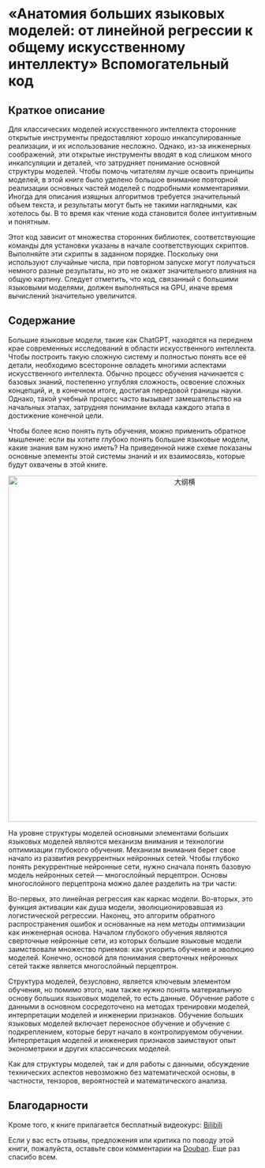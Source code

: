 # «Анатомия больших языковых моделей: от линейной регрессии к общему искусственному интеллекту» Вспомогательный код

## Краткое описание
Для классических моделей искусственного интеллекта сторонние открытые инструменты предоставляют хорошо инкапсулированные реализации, и их использование несложно. Однако, из-за инженерных соображений, эти открытые инструменты вводят в код слишком много инкапсуляции и деталей, что затрудняет понимание основной структуры моделей. Чтобы помочь читателям лучше освоить принципы моделей, в этой книге было уделено большое внимание повторной реализации основных частей моделей с подробными комментариями. Иногда для описания изящных алгоритмов требуется значительный объем текста, и результаты могут быть не такими наглядными, как хотелось бы. В то время как чтение кода становится более интуитивным и понятным.

Этот код зависит от множества сторонних библиотек, соответствующие команды для установки указаны в начале соответствующих скриптов. Выполняйте эти скрипты в заданном порядке. Поскольку они используют случайные числа, при повторном запуске могут получаться немного разные результаты, но это не окажет значительного влияния на общую картину. Следует отметить, что код, связанный с большими языковыми моделями, должен выполняться на GPU, иначе время вычислений значительно увеличится.

## Содержание
Большие языковые модели, такие как ChatGPT, находятся на переднем крае современных исследований в области искусственного интеллекта. Чтобы построить такую сложную систему и полностью понять все её детали, необходимо всесторонне овладеть многими аспектами искусственного интеллекта. Обычно процесс обучения начинается с базовых знаний, постепенно углубляя сложность, освоение сложных концепций, и, в конечном итоге, достигая передовой границы науки. Однако, такой учебный процесс часто вызывает замешательство на начальных этапах, затрудняя понимание вклада каждого этапа в достижение конечной цели.

Чтобы более ясно понять путь обучения, можно применить обратное мышление: если вы хотите глубоко понять большие языковые модели, какие знания вам нужно иметь? На приведенной ниже схеме показаны основные элементы этой системы знаний и их взаимосвязь, которые будут охвачены в этой книге.

<p align="center">  
<img width="700" alt="大纲横" src="https://github.com/user-attachments/assets/e190e48b-42f1-46e4-afde-54a0d07b851e">

</p>

На уровне структуры моделей основными элементами больших языковых моделей являются механизм внимания и технологии оптимизации глубокого обучения. Механизм внимания берет свое начало из развития рекуррентных нейронных сетей. Чтобы глубоко понять рекуррентные нейронные сети, нужно сначала понять базовую модель нейронных сетей — многослойный перцептрон. Основы многослойного перцептрона можно далее разделить на три части:

Во-первых, это линейная регрессия как каркас модели.
Во-вторых, это функция активации как душа модели, эволюционировавшая из логистической регрессии.
Наконец, это алгоритм обратного распространения ошибок и основанные на нем методы оптимизации как инженерная основа.
Началом глубокого обучения являются сверточные нейронные сети, из которых большие языковые модели заимствовали множество приемов: как ускорить обучение и эволюцию моделей. Конечно, основой для понимания сверточных нейронных сетей также является многослойный перцептрон.

Структура моделей, безусловно, является ключевым элементом обучения, но помимо этого, нам также нужно понять материальную основу больших языковых моделей, то есть данные. Обучение работе с данными в основном сосредоточено на методах тренировки моделей, интерпретации моделей и инженерии признаков. Обучение больших языковых моделей включает переносное обучение и обучение с подкреплением, которые берут начало в контролируемом обучении. Интерпретация моделей и инженерия признаков заимствуют опыт эконометрики и других классических моделей.

Как для структуры моделей, так и для работы с данными, обсуждение технических аспектов невозможно без математической основы, в частности, тензоров, вероятностей и математического анализа.

## Благодарности

Кроме того, к книге прилагается бесплатный видеокурс: [Bilibili](https://space.bilibili.com/417265639/channel/collectiondetail?sid=3138772) 

Если у вас есть отзывы, предложения или критика по поводу этой книги, пожалуйста, оставьте свои комментарии на [Douban](https://book.douban.com/subject/36873291/). Еще раз спасибо всем.
